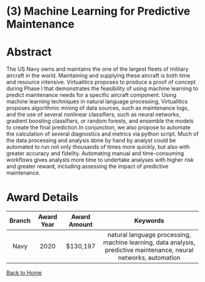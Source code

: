 
(3) Machine Learning for Predictive Maintenance
===============================================

# Abstract


The US Navy owns and maintains the one of the largest fleets of military aircraft in the world. Maintaining and supplying these aircraft is both time and resource intensive. Virtualitics proposes to produce a proof of concept during Phase I that demonstrates the feasibility of using machine learning to predict maintenance needs for a specific aircraft component. Using machine learning techniques in natural language processing, Virtualitics proposes algorithmic mining of data sources, such as maintenance logs, and the use of several nonlinear classifiers, such as neural networks, gradient boosting classifiers, or random forests, and ensemble the models to create the final prediction.In conjunction, we also propose to automate the calculation of several diagnostics and metrics via python script. Much of the data processing and analysis done by hand by analyst could be automated to run not only thousands of times more quickly, but also with greater accuracy and fidelity. Automating manual and time-consuming workflows gives analysts more time to undertake analyses with higher risk and greater reward, including assessing the impact of predictive maintenance.  

# Award Details

|Branch|Award Year|Award Amount|Keywords|
| :---: | :---: | :---: | :---: |
|Navy|2020|$130,197|natural language processing, machine learning, data analysis, predictive maintenance, neural networks, automation|
  
  


[Back to Home](https://github.com/chrischow/dod_sbir_awards#2071)